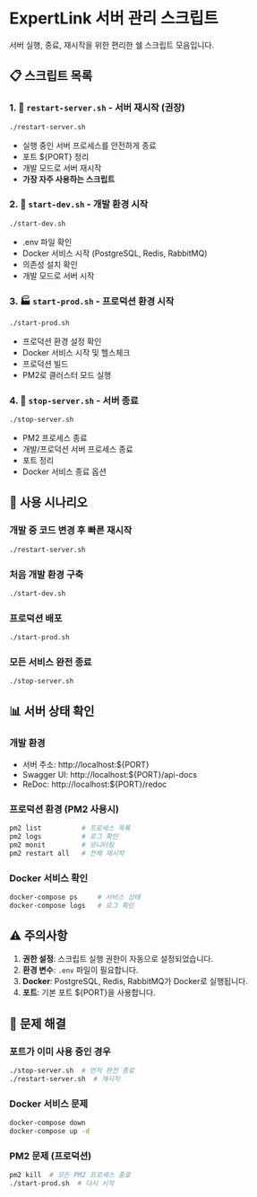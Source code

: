 # ExpertLink 서버 관리 스크립트

서버 실행, 종료, 재시작을 위한 편리한 쉘 스크립트 모음입니다.

## 📋 스크립트 목록

### 1. 🔄 `restart-server.sh` - 서버 재시작 (권장)
```bash
./restart-server.sh
```
- 실행 중인 서버 프로세스를 안전하게 종료
- 포트 ${PORT} 정리
- 개발 모드로 서버 재시작
- **가장 자주 사용하는 스크립트**

### 2. 🚀 `start-dev.sh` - 개발 환경 시작
```bash
./start-dev.sh
```
- .env 파일 확인
- Docker 서비스 시작 (PostgreSQL, Redis, RabbitMQ)
- 의존성 설치 확인
- 개발 모드로 서버 시작

### 3. 🏭 `start-prod.sh` - 프로덕션 환경 시작
```bash
./start-prod.sh
```
- 프로덕션 환경 설정 확인
- Docker 서비스 시작 및 헬스체크
- 프로덕션 빌드
- PM2로 클러스터 모드 실행

### 4. 🛑 `stop-server.sh` - 서버 종료
```bash
./stop-server.sh
```
- PM2 프로세스 종료
- 개발/프로덕션 서버 프로세스 종료
- 포트 정리
- Docker 서비스 종료 옵션

## 🎯 사용 시나리오

### 개발 중 코드 변경 후 빠른 재시작
```bash
./restart-server.sh
```

### 처음 개발 환경 구축
```bash
./start-dev.sh
```

### 프로덕션 배포
```bash
./start-prod.sh
```

### 모든 서비스 완전 종료
```bash
./stop-server.sh
```

## 📊 서버 상태 확인

### 개발 환경
- 서버 주소: http://localhost:${PORT}
- Swagger UI: http://localhost:${PORT}/api-docs
- ReDoc: http://localhost:${PORT}/redoc

### 프로덕션 환경 (PM2 사용시)
```bash
pm2 list          # 프로세스 목록
pm2 logs          # 로그 확인
pm2 monit         # 모니터링
pm2 restart all   # 전체 재시작
```

### Docker 서비스 확인
```bash
docker-compose ps     # 서비스 상태
docker-compose logs   # 로그 확인
```

## ⚠️ 주의사항

1. **권한 설정**: 스크립트 실행 권한이 자동으로 설정되었습니다.
2. **환경 변수**: `.env` 파일이 필요합니다.
3. **Docker**: PostgreSQL, Redis, RabbitMQ가 Docker로 실행됩니다.
4. **포트**: 기본 포트 ${PORT}을 사용합니다.

## 🔧 문제 해결

### 포트가 이미 사용 중인 경우
```bash
./stop-server.sh  # 먼저 완전 종료
./restart-server.sh  # 재시작
```

### Docker 서비스 문제
```bash
docker-compose down
docker-compose up -d
```

### PM2 문제 (프로덕션)
```bash
pm2 kill  # 모든 PM2 프로세스 종료
./start-prod.sh  # 다시 시작
```